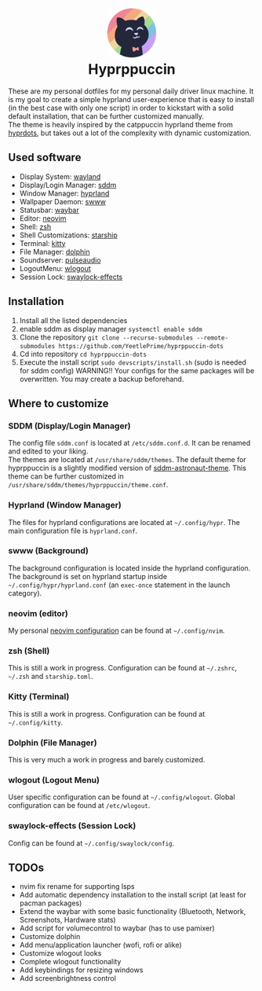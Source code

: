 <h1 align="center">
    <img src="https://github.com/YeetlePrime/hyprppuccin-dots/blob/main/assets/catppuccin.png" width="100" alt="Catppuccin-Logo"/><br/>
    Hyprppuccin
</h1>

These are my personal dotfiles for my personal daily driver linux machine.
It is my goal to create a simple hyprland user-experience that is easy to install (in the best case with only one script) in order to kickstart with a solid default installation, that can be further customized manually.  
The theme is heavily inspired by the catppuccin hyprland theme from [hyprdots](https://github.com/prasanthrangan/hyprdots), but takes out a lot of the complexity with dynamic customization.

## Used software
- Display System: [wayland](https://wayland.freedesktop.org/) 
- Display/Login Manager: [sddm](https://github.com/sddm/sddm)
- Window Manager: [hyprland](https://hyprland.org/)
- Wallpaper Daemon: [swww](https://hyprland.org/)
- Statusbar: [waybar](https://github.com/Alexays/Waybar)
- Editor: [neovim](https://github.com/neovim/neovim)
- Shell: [zsh](https://wiki.archlinux.org/title/zsh)
- Shell Customizations: [starship](https://starship.rs/)
- Terminal: [kitty](https://github.com/kovidgoyal/kitty)
- File Manager: [dolphin](https://apps.kde.org/de/dolphin/)
- Soundserver: [pulseaudio](https://wiki.archlinux.org/title/PulseAudio)
- LogoutMenu: [wlogout](https://github.com/ArtsyMacaw/wlogout)
- Session Lock: [swaylock-effects](https://github.com/mortie/swaylock-effects)

## Installation
1. Install all the listed dependencies
1. enable sddm as display manager `systemctl enable sddm`
1. Clone the repository `git clone --recurse-submodules --remote-submodules https://github.com/YeetlePrime/hyprppuccin-dots`
1. Cd into repository `cd hyprppuccin-dots`
1. Execute the install script `sudo devscripts/install.sh` (sudo is needed for sddm config) WARNING!! Your configs for the same packages will be overwritten. You may create a backup beforehand.

## Where to customize
### SDDM (Display/Login Manager)
The config file `sddm.conf` is located at `/etc/sddm.conf.d`.
It can be renamed and edited to your liking.  
The themes are located at `/usr/share/sddm/themes`. The default theme for hyprppuccin is a slightly modified version of [sddm-astronaut-theme](https://github.com/Keyitdev/sddm-astronaut-theme). This theme can be further customized in `/usr/share/sddm/themes/hyprppuccin/theme.conf`.

### Hyprland (Window Manager)
The files for hyprland configurations are located at `~/.config/hypr`. The main configuration file is `hyprland.conf`.

### swww (Background)
The background configuration is located inside the hyprland configuration. The background is set on hyprland startup inside `~/.config/hypr/hyprland.conf` (an `exec-once` statement in the launch category).

### neovim (editor)
My personal [neovim configuration](https://github.com/YeetlePrime/nvim-config) can be found at `~/.config/nvim`.

### zsh (Shell)
This is still a work in progress. Configuration can be found at `~/.zshrc`, `~/.zsh` and `starship.toml`.

### Kitty (Terminal)
This is still a work in progress. Configuration can be found at `~/.config/kitty`.

### Dolphin (File Manager)
This is very much a work in progress and barely customized.

### wlogout (Logout Menu)
User specific configuration can be found at `~/.config/wlogout`. Global configuration can be found at `/etc/wlogout`.

### swaylock-effects (Session Lock)
Config can be found at `~/.config/swaylock/config`.

## TODOs
- nvim fix rename for supporting lsps
- Add automatic dependency installation to the install script (at least for pacman packages)
- Extend the waybar with some basic functionality (Bluetooth, Network, Screenshots, Hardware stats)
- Add script for volumecontrol to waybar (has to use pamixer)
- Customize dolphin
- Add menu/application launcher (wofi, rofi or alike)
- Customize wlogout looks
- Complete wlogout functionality
- Add keybindings for resizing windows
- Add screenbrightness control
